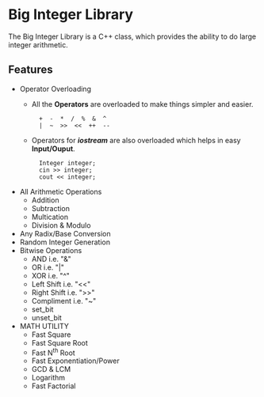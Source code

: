 
# Big Integer Library

The Big Integer Library is a C++ class, which provides the ability to do large integer arithmetic.
## Features

- Operator Overloading
    - All the __Operators__ are overloaded to make things simpler and easier.

            +  -  *  /  %  &  ^
            |  ~  >>  <<  ++  --
    - Operators for ___iostream___ are also overloaded which helps in easy __Input/Ouput__.

            Integer integer;
            cin >> integer;
            cout << integer;
- All Arithmetic Operations
    - Addition
    - Subtraction
    - Multication
    - Division & Modulo
- Any Radix/Base Conversion
- Random Integer Generation
- Bitwise Operations
    - AND i.e. "&"
    - OR i.e. "|"
    - XOR i.e. "^"
    - Left Shift i.e. "<<"
    - Right Shift i.e. ">>"
    - Compliment i.e. "~"
    - set_bit
    - unset_bit
- MATH UTILITY
    - Fast Square
    - Fast Square Root
    - Fast N<sup>th</sup> Root
    - Fast Exponentiation/Power
    - GCD & LCM
    - Logarithm
    - Fast Factorial


